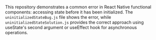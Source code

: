 This repository demonstrates a common error in React Native functional components: accessing state before it has been initialized. The `uninitializedStateBug.js` file shows the error, while `uninitializedStateSolution.js` provides the correct approach using useState's second argument or useEffect hook for asynchronous operations.